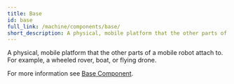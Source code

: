 ```yaml
---
title: Base
id: base
full_link: /machine/components/base/
short_description: A physical, mobile platform that the other parts of a mobile robot attach to.
---
```


A physical, mobile platform that the other parts of a mobile robot attach to.
For example, a wheeled rover, boat, or flying drone.

For more information see [Base Component](/machine/components/base/).
